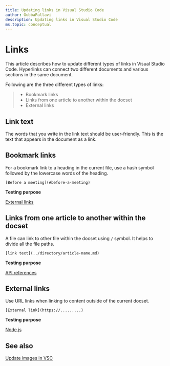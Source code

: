 ```yaml
---
title: Updating links in Visual Studio Code
author: GubbaPallavi
description: Updating links in Visual Studio Code 
ms.topic: conceptual
---
```


# Links

This article describes how to update different types of links in Visual Studio Code. Hyperlinks can connect two different documents and various sections in the same document.

Following are the three different types of links:

> * Bookmark links
> * Links from one article to another within the docset 
> * External links

## Link text

The words that you write in the link text should be user-friendly. This is the text that appears in the document as a link.

## Bookmark links

For a bookmark link to a heading in the current file, use a hash symbol followed by the lowercase words of the heading.

`[Before a meeting](#before-a-meeting)`

**Testing purpose**

[External links](#external-links)

## Links from one article to another within the docset

A file can link to other file within the docset using `/` symbol. It helps to divide all the file paths.

`[link text](../directory/article-name.md)`

**Testing purpose**

[API references](../apps-in-teams-meetings/Api-references.md)

## External links

Use URL links when linking to content outside of the current docset.

`[External link](https://.........)`

**Testing purpose**

[Node.js](https://nodejs.org/en/download/)

## See also
[Update images in VSC](../apps-in-teams-meetings/Images.md)

